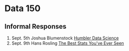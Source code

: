 # Data 150
## Informal Responses

1. Sept. 5th Joshua Blumenstock [Humbler Data Science](blumenstock.html)
2. Sept. 9th Hans Rosling [The Best Stats You've Ever Seen](rosling.md)
